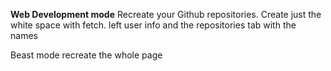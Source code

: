 

**Web Development mode**
Recreate your Github repositories.
Create just the white space with fetch.
left user info and the repositories tab with the names

Beast mode
recreate the whole page
